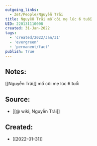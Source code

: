 ```yaml
---
outgoing_links:
  - Zet/People/Nguyễn Trãi
title: Nguyễn Trãi mồ côi mẹ lúc 6 tuổi
UID: 220131110008
created: 31-Jan-2022
tags:
  - 'created/2022/Jan/31'
  - 'evergreen'
  - 'permanent/fact'
publish: True
---
```

## Notes:
[[Nguyễn Trãi]] mồ côi mẹ lúc 6 tuổi

## Source:
- [[@ wiki, Nguyễn Trãi]]


## Created:
- [[2022-01-31]]
